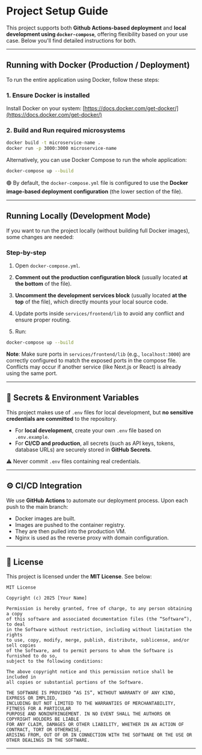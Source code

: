 #  Project Setup Guide

This project supports both **Github Actions-based deployment** and **local development using `docker-compose`**, offering flexibility based on your use case. Below you'll find detailed instructions for both.

---

##  Running with Docker (Production / Deployment)

To run the entire application using Docker, follow these steps:

### 1. Ensure Docker is installed
Install Docker on your system: [https://docs.docker.com/get-docker/](https://docs.docker.com/get-docker/)

### 2. Build and Run required microsystems
```bash
docker build -t microservice-name .
docker run -p 3000:3000 microservice-name
```

Alternatively, you can use Docker Compose to run the whole application:

```bash
docker-compose up --build
```

🟢 By default, the `docker-compose.yml` file is configured to use the **Docker image-based deployment configuration** (the lower section of the file).

---

##  Running Locally (Development Mode)

If you want to run the project locally (without building full Docker images), some changes are needed:

###  Step-by-step

1. Open `docker-compose.yml`.

2. **Comment out the production configuration block** (usually located **at the bottom** of the file).

3. **Uncomment the development services block** (usually located **at the top** of the file), which directly mounts your local source code.

4. Update ports inside `services/frontend/lib` to avoid any conflict and ensure proper routing.

5. Run:
```bash
docker-compose up --build
```

 **Note**: Make sure ports in `services/frontend/lib` (e.g., `localhost:3000`) are correctly configured to match the exposed ports in the compose file. Conflicts may occur if another service (like Next.js or React) is already using the same port.

---

## 🔐 Secrets & Environment Variables

This project makes use of `.env` files for local development, but **no sensitive credentials are committed** to the repository.

- For **local development**, create your own `.env` file based on `.env.example`.
- For **CI/CD and production**, all secrets (such as API keys, tokens, database URLs) are securely stored in **GitHub Secrets**.

⚠️ Never commit `.env` files containing real credentials.

---

## ⚙️ CI/CD Integration

We use **GitHub Actions** to automate our deployment process. Upon each push to the main branch:

- Docker images are built.
- Images are pushed to the container registry.
- They are then pulled into the production VM.
- Nginx is used as the reverse proxy with domain configuration.

---

## 📄 License

This project is licensed under the **MIT License**. See below:

```
MIT License

Copyright (c) 2025 [Your Name]

Permission is hereby granted, free of charge, to any person obtaining a copy
of this software and associated documentation files (the “Software”), to deal
in the Software without restriction, including without limitation the rights
to use, copy, modify, merge, publish, distribute, sublicense, and/or sell copies
of the Software, and to permit persons to whom the Software is furnished to do so,
subject to the following conditions:

The above copyright notice and this permission notice shall be included in
all copies or substantial portions of the Software.

THE SOFTWARE IS PROVIDED “AS IS”, WITHOUT WARRANTY OF ANY KIND, EXPRESS OR IMPLIED,
INCLUDING BUT NOT LIMITED TO THE WARRANTIES OF MERCHANTABILITY, FITNESS FOR A PARTICULAR
PURPOSE AND NONINFRINGEMENT. IN NO EVENT SHALL THE AUTHORS OR COPYRIGHT HOLDERS BE LIABLE
FOR ANY CLAIM, DAMAGES OR OTHER LIABILITY, WHETHER IN AN ACTION OF CONTRACT, TORT OR OTHERWISE,
ARISING FROM, OUT OF OR IN CONNECTION WITH THE SOFTWARE OR THE USE OR OTHER DEALINGS IN THE SOFTWARE.
```

---


